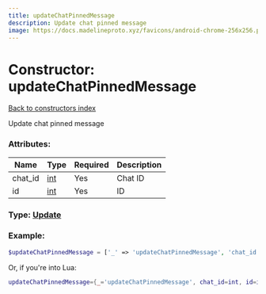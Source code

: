 ```yaml
---
title: updateChatPinnedMessage
description: Update chat pinned message
image: https://docs.madelineproto.xyz/favicons/android-chrome-256x256.png
---
```

# Constructor: updateChatPinnedMessage  
[Back to constructors index](index.md)



Update chat pinned message

### Attributes:

| Name     |    Type       | Required | Description |
|----------|---------------|----------|-------------|
|chat\_id|[int](../types/int.md) | Yes|Chat ID|
|id|[int](../types/int.md) | Yes|ID|



### Type: [Update](../types/Update.md)


### Example:

```php
$updateChatPinnedMessage = ['_' => 'updateChatPinnedMessage', 'chat_id' => int, 'id' => int];
```  


Or, if you're into Lua:

```lua
updateChatPinnedMessage={_='updateChatPinnedMessage', chat_id=int, id=int}

```


